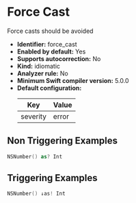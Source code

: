# Force Cast

Force casts should be avoided

* **Identifier:** force_cast
* **Enabled by default:** Yes
* **Supports autocorrection:** No
* **Kind:** idiomatic
* **Analyzer rule:** No
* **Minimum Swift compiler version:** 5.0.0
* **Default configuration:**
  <table>
  <thead>
  <tr><th>Key</th><th>Value</th></tr>
  </thead>
  <tbody>
  <tr>
  <td>
  severity
  </td>
  <td>
  error
  </td>
  </tr>
  </tbody>
  </table>

## Non Triggering Examples

```swift
NSNumber() as? Int

```

## Triggering Examples

```swift
NSNumber() ↓as! Int

```